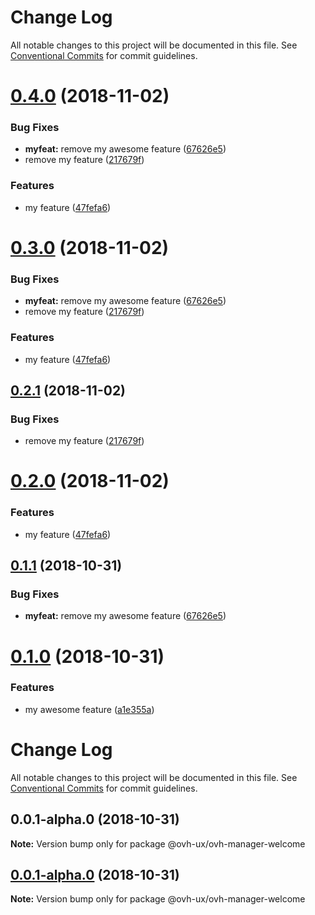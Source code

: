 # Change Log

All notable changes to this project will be documented in this file.
See [Conventional Commits](https://conventionalcommits.org) for commit guidelines.

<a name="0.4.0"></a>
# [0.4.0](https://github.com/jleveugle/manager-test/compare/@ovh-ux/ovh-manager-welcome@0.1.0...@ovh-ux/ovh-manager-welcome@0.4.0) (2018-11-02)


### Bug Fixes

* **myfeat:** remove my awesome feature ([67626e5](https://github.com/jleveugle/manager-test/commit/67626e5))
* remove my feature ([217679f](https://github.com/jleveugle/manager-test/commit/217679f))


### Features

* my feature ([47fefa6](https://github.com/jleveugle/manager-test/commit/47fefa6))




<a name="0.3.0"></a>
# [0.3.0](https://github.com/jleveugle/manager-test/compare/@ovh-ux/ovh-manager-welcome@0.1.0...@ovh-ux/ovh-manager-welcome@0.3.0) (2018-11-02)


### Bug Fixes

* **myfeat:** remove my awesome feature ([67626e5](https://github.com/jleveugle/manager-test/commit/67626e5))
* remove my feature ([217679f](https://github.com/jleveugle/manager-test/commit/217679f))


### Features

* my feature ([47fefa6](https://github.com/jleveugle/manager-test/commit/47fefa6))




<a name="0.2.1"></a>
## [0.2.1](https://github.com/jleveugle/manager-test/compare/@ovh-ux/ovh-manager-welcome@0.2.0...@ovh-ux/ovh-manager-welcome@0.2.1) (2018-11-02)


### Bug Fixes

* remove my feature ([217679f](https://github.com/jleveugle/manager-test/commit/217679f))




<a name="0.2.0"></a>
# [0.2.0](https://github.com/jleveugle/manager-test/compare/@ovh-ux/ovh-manager-welcome@0.1.1...@ovh-ux/ovh-manager-welcome@0.2.0) (2018-11-02)


### Features

* my feature ([47fefa6](https://github.com/jleveugle/manager-test/commit/47fefa6))




<a name="0.1.1"></a>
## [0.1.1](https://github.com/jleveugle/manager-test/compare/@ovh-ux/ovh-manager-welcome@0.1.0...@ovh-ux/ovh-manager-welcome@0.1.1) (2018-10-31)


### Bug Fixes

* **myfeat:** remove my awesome feature ([67626e5](https://github.com/jleveugle/manager-test/commit/67626e5))




<a name="0.1.0"></a>
# [0.1.0](https://github.com/jleveugle/manager-test/compare/@ovh-ux/ovh-manager-welcome@0.0.1-alpha.0...@ovh-ux/ovh-manager-welcome@0.1.0) (2018-10-31)


### Features

* my awesome feature ([a1e355a](https://github.com/jleveugle/manager-test/commit/a1e355a))




# Change Log

All notable changes to this project will be documented in this file.
See [Conventional Commits](https://conventionalcommits.org) for commit guidelines.

## 0.0.1-alpha.0 (2018-10-31)

**Note:** Version bump only for package @ovh-ux/ovh-manager-welcome





## [0.0.1-alpha.0](https://github.com/jleveugle/manager-test/compare/@ovh-ux/ovh-manager-welcome@0.0.1-alpha.0...@ovh-ux/ovh-manager-welcome@0.0.1-alpha.0) (2018-10-31)

**Note:** Version bump only for package @ovh-ux/ovh-manager-welcome
